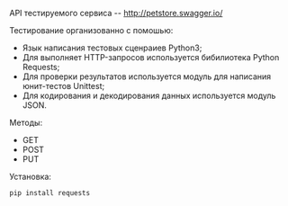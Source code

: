API тестируемого сервиса -- http://petstore.swagger.io/

Тестирование организованно с помошью:
- Язык написания тестовых сценраиев Python3;
- Для выполняет HTTP-запросов используется бибилиотека Python Requests;
- Для проверки результатов используется модуль для написания юнит-тестов Unittest;
- Для кодирования и декодирования данных используется модуль JSON.

Методы:
- GET
- POST
- PUT 

Установка:
```
pip install requests
```

